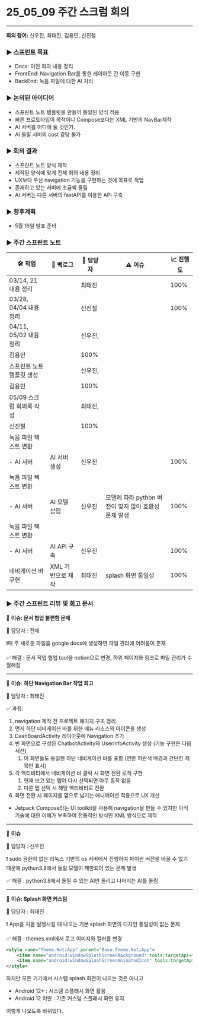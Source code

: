 # 25_05_09 주간 스크럼 회의
---

**회의 참여:** 신우진, 최태진, 김용민, 신진철

### ▶️ 스프린트 목표

- Docs: 이전 회의 내용 정리
- FrontEnd: Navigation Bar를 통한 레이아웃 간 이동 구현
- BackEnd: 녹음 파일에 대한 AI 처리

### ▶️ 논의된 아이디어

- 스프린트 노트 템플릿을 만들어 통일된 양식 적용
- 빠른 프로토타입이 목적이니 Compose보다는 XML 기반의 NavBar제작
- AI 서버를 어디에 둘 것인가.
- AI 돌릴 서버의 cost 감당 불가

### ▶️ 회의 결과

- 스프린트 노트 양식 제작
- 제작된 양식에 맞게 전체 회의 내용 정리
- UX보다 우선 navigation 기능을 구현하는 것에 목표로 작업
- 존재하고 있는 서버에 조금씩 돌림
- AI 서버는 다른 서버의 fastAPI를 이용한 API 구축

### ▶️ 향후계획

- 5월 16일 발표 준비

### ▶️ 주간 스프린트 노트

| 🛠️ 작업 | 📜 백로그 | 👤 담당자 | ⚠️ 이슈 | 📈 진행도 |
| --- | --- | --- | --- | --- |
| 03/14, 21 내용 정리 |  | 최태진 |  | 100% |
| 03/28, 04/04 내용 정리 |  | 신진철 |  | 100% |
| 04/11, 05/02 내용 정리 |  | 신우진,
김용민 |  | 100% |
| 스프린트 노트 템플릿 생성 |  | 신우진,
김용민 |  | 100% |
| 05/09 스크럼 회의록 작성 |  | 최태진,
신진철 |  | 100% |
| 녹음 파일 텍스트 변환
- AI 서버 | AI 서버 생성 | 신우진 |  | 100% |
| 녹음 파일 텍스트 변환
- AI 서버 | AI 모델 삽입 | 신우진 | 모델에 따라 python 버전이 맞지 않아 호환성 문제 발생 | 100% |
| 녹음 파일 텍스트 변환
- AI 서버 | AI API 구축 | 신우진 |  | 100% |
| 네비게이션 바 구현 | XML 기반으로 제작 | 최태진 |  splash 화면 통일성 | 100% |

### ▶️ 주간 스프린트 리뷰 및 회고 문서

🔴 **이슈: 문서 협업 불편함 문제**

👤 담당자 : 전체

❗매 주 새로운 파일을 google docs에 생성하면 파일 관리에 어려움이 존재

✅ 해결 : 문서 작업 협업 tool을 notion으로 변경, 하위 페이지와 링크로 파일 관리가 수월해짐

---

🔴 **이슈:** **하단 Navigation Bar 작업 회고**

👤 담당자 : 최태진

✅ 과정: 

1. navigation 제작 전 프로젝트 페이지 구조 정리
2. 먼저 하단 네비게이션 바를 위한 메뉴 리소스와 아이콘을 생성
3. DashBoardActivity 레이아웃에 Navigation 추가
4. 빈 화면으로 구성된 ChatbotActivity와 UserInfoActivity 생성 (기능 구현은 다음 세션)
    1. 이 화면들도 동일한 하단 네비게이션 바를 포함 (연한 파란색 배경과 간단한 제목만 표시)
5. 각 액티비티에서 네비게이션 바 클릭 시 화면 전환 로직 구현
    1. 현재 보고 있는 탭이 다시 선택되면 아무 동작 없음
    2. 다른 탭 선택 시 해당 액티비티로 전환
6. 화면 전환 시 페이지를 옆으로 넘기는 애니메이션 적용으로 UX 개선
- Jetpack Compose라는 UI toolkit을 사용해 navigation을 만들 수 있지만 아직 기술에 대한 이해가 부족하여 전통적인 방식인 XML 방식으로 제작

---

🔴 **이슈**

👤 담당자 : 신우진

❗ sudo 권한이 없는 리눅스 기반의 os 서버에서 진행하여 파이썬 버전을 바꿀 수 없기 때문에 python3.8에서 돌릴 모델이 제한되어 있는 문제 발생

✅ 해결 : python3.8에서 돌릴 수 있는 AI만 돌리고 나머지는 AI를 돌림

---

🔴 **이슈: Splash 화면 커스텀**

👤 담당자 : 최태진

❗ App을 처음 실행시킬 때 나오는 기본 splash 화면의 디자인 통일성이 없는 문제

✅ 해결 : themes.xml에서 로고 이미지와 컬러를 변경

```xml
<style name="Theme.NotiApp" parent="Base.Theme.NotiApp">
    <item name="android:windowSplashScreenBackground" tools:targetApi="31">@color/bgColor</item>
    <item name="android:windowSplashScreenAnimatedIcon" tools:targetApi="31">@drawable/logo_white_sm</item>
</style>
```

하지만 모든 기기에서 시스템 splash 화면이 나오는 것은 아니고

- Android 12+ : 시스템 스플래시 화면 활용
- Android 12 미만 : 기존 커스텀 스플래시 화면 유지

이렇게 나오도록 바뀌었다.
